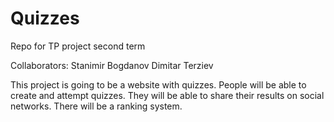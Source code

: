 # Quizzes
Repo for TP project second term

Collaborators:
Stanimir Bogdanov
Dimitar Terziev

This project is going to be a website with quizzes.
People will be able to create and attempt quizzes.
They will be able to share their results on social networks.
There will be a ranking system.